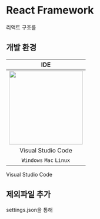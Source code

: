 # React Framework
리액트 구조를

## 개발 환경

| IDE |
| :---: |
| <img src="https://user-images.githubusercontent.com/52397976/133613056-76f54e00-4228-4147-b185-75d634726fc2.png" width="200" height="200" /> | 
| Visual Studio Code |
| `Windows` `Mac` `Linux` |



Visual Studio Code

## 제외파일 추가
settings.json을 통해 
